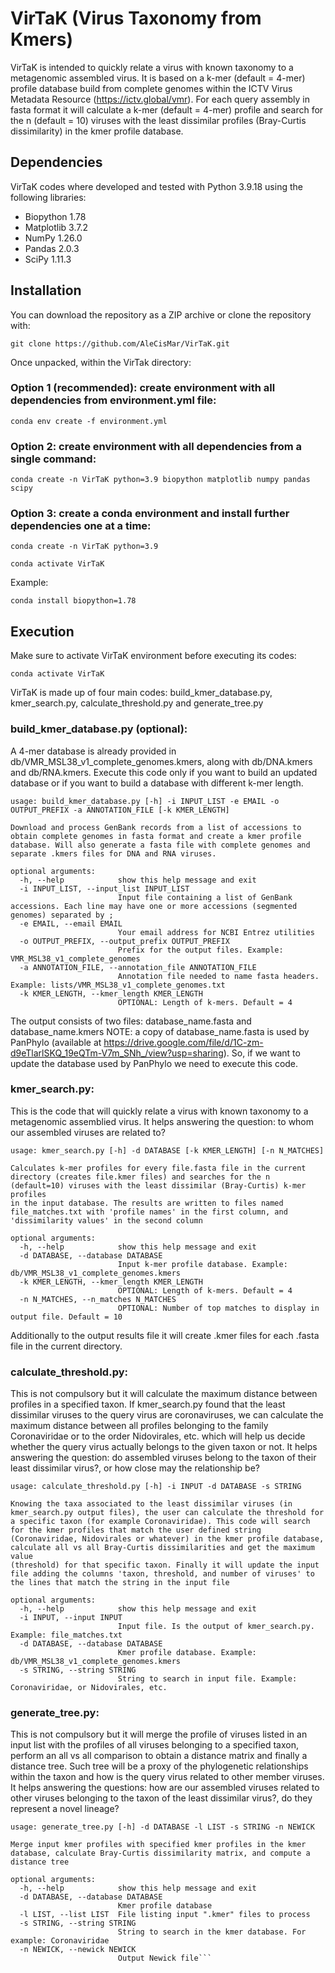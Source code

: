 # VirTaK (Virus Taxonomy from Kmers)
 
VirTaK is intended to quickly relate a virus with known taxonomy to a metagenomic assembled virus. It is based on a k-mer (default = 4-mer) profile database build from complete genomes within the ICTV Virus Metadata Resource (https://ictv.global/vmr). For each query assembly in fasta format it will calculate a k-mer (default = 4-mer) profile and search for the n (default = 10) viruses with the least dissimilar profiles (Bray-Curtis dissimilarity) in the kmer profile database.

## Dependencies

VirTaK codes where developed and tested with Python 3.9.18 using the following libraries:
* Biopython 1.78
* Matplotlib 3.7.2
* NumPy 1.26.0
* Pandas 2.0.3
* SciPy 1.11.3

## Installation

You can download the repository as a ZIP archive or clone the repository with:

```{bash, eval=FALSE, echo=TRUE}
git clone https://github.com/AleCisMar/VirTaK.git
``` 
Once unpacked, within the VirTak directory:
### Option 1 (recommended): create environment with all dependencies from environment.yml file:
```{bash, eval=FALSE, echo=TRUE}
conda env create -f environment.yml
```

### Option 2: create environment with all dependencies from a single command:

```{bash, eval=FALSE, echo=TRUE}
conda create -n VirTaK python=3.9 biopython matplotlib numpy pandas scipy
```

### Option 3: create a conda environment and install further dependencies one at a time:

```{bash, eval=FALSE, echo=TRUE}
conda create -n VirTaK python=3.9
```

```{bash, eval=FALSE, echo=TRUE}
conda activate VirTaK
```
Example:
```{bash, eval=FALSE, echo=TRUE}
conda install biopython=1.78
```

## Execution

Make sure to activate VirTaK environment before executing its codes:

```{bash, eval=FALSE, echo=TRUE}
conda activate VirTaK
```

VirTaK is made up of four main codes: build_kmer_database.py, kmer_search.py, calculate_threshold.py and generate_tree.py

### build_kmer_database.py (optional):

A 4-mer database is already provided in db/VMR_MSL38_v1_complete_genomes.kmers, along with db/DNA.kmers and db/RNA.kmers. Execute this code only if you want to build an updated database or if you want to build a database with different k-mer length.

```{bash, eval=FALSE, echo=TRUE}
usage: build_kmer_database.py [-h] -i INPUT_LIST -e EMAIL -o OUTPUT_PREFIX -a ANNOTATION_FILE [-k KMER_LENGTH]

Download and process GenBank records from a list of accessions to obtain complete genomes in fasta format and create a kmer profile database. Will also generate a fasta file with complete genomes and
separate .kmers files for DNA and RNA viruses.

optional arguments:
  -h, --help            show this help message and exit
  -i INPUT_LIST, --input_list INPUT_LIST
                        Input file containing a list of GenBank accessions. Each line may have one or more accessions (segmented genomes) separated by ;
  -e EMAIL, --email EMAIL
                        Your email address for NCBI Entrez utilities
  -o OUTPUT_PREFIX, --output_prefix OUTPUT_PREFIX
                        Prefix for the output files. Example: VMR_MSL38_v1_complete_genomes
  -a ANNOTATION_FILE, --annotation_file ANNOTATION_FILE
                        Annotation file needed to name fasta headers. Example: lists/VMR_MSL38_v1_complete_genomes.txt
  -k KMER_LENGTH, --kmer_length KMER_LENGTH
                        OPTIONAL: Length of k-mers. Default = 4
```

The output consists of two files: database_name.fasta and database_name.kmers
NOTE: a copy of database_name.fasta is used by PanPhylo (available at https://drive.google.com/file/d/1C-zm-d9eTlarlSKQ_19eQTm-V7m_SNh_/view?usp=sharing). So, if we want to update the database used by PanPhylo we need to execute this code.

### kmer_search.py:

This is the code that will quickly relate a virus with known taxonomy to a metagenomic assemblied virus. It helps answering the question: to whom our assembled viruses are related to?

```{bash, eval=FALSE, echo=TRUE}
usage: kmer_search.py [-h] -d DATABASE [-k KMER_LENGTH] [-n N_MATCHES]

Calculates k-mer profiles for every file.fasta file in the current directory (creates file.kmer files) and searches for the n (default=10) viruses with the least dissimilar (Bray-Curtis) k-mer profiles
in the input database. The results are written to files named file_matches.txt with 'profile names' in the first column, and 'dissimilarity values' in the second column

optional arguments:
  -h, --help            show this help message and exit
  -d DATABASE, --database DATABASE
                        Input k-mer profile database. Example: db/VMR_MSL38_v1_complete_genomes.kmers
  -k KMER_LENGTH, --kmer_length KMER_LENGTH
                        OPTIONAL: Length of k-mers. Default = 4
  -n N_MATCHES, --n_matches N_MATCHES
                        OPTIONAL: Number of top matches to display in output file. Default = 10
```

Additionally to the output results file it will create .kmer files for each .fasta file in the current directory.

### calculate_threshold.py:

This is not compulsory but it will calculate the maximum distance between profiles in a specified taxon. If kmer_search.py found that the least dissimilar viruses to the query virus are coronaviruses, we can calculate the maximum distance between all profiles belonging to the family Coronaviridae or to the order Nidovirales, etc. which will help us decide whether the query virus actually belongs to the given taxon or not. It helps answering the question: do assembled viruses belong to the taxon of their least dissimilar virus?, or how close may the relationship be?

```{bash, eval=FALSE, echo=TRUE}
usage: calculate_threshold.py [-h] -i INPUT -d DATABASE -s STRING

Knowing the taxa associated to the least dissimilar viruses (in kmer_search.py output files), the user can calculate the threshold for a specific taxon (for example Coronaviridae). This code will search
for the kmer profiles that match the user defined string (Coronaviridae, Nidovirales or whatever) in the kmer profile database, calculate all vs all Bray-Curtis dissimilarities and get the maximum value
(threshold) for that specific taxon. Finally it will update the input file adding the columns 'taxon, threshold, and number of viruses' to the lines that match the string in the input file

optional arguments:
  -h, --help            show this help message and exit
  -i INPUT, --input INPUT
                        Input file. Is the output of kmer_search.py. Example: file_matches.txt
  -d DATABASE, --database DATABASE
                        Kmer profile database. Example: db/VMR_MSL38_v1_complete_genomes.kmers
  -s STRING, --string STRING
                        String to search in input file. Example: Coronaviridae, or Nidovirales, etc.
```

### generate_tree.py:

This is not compulsory but it will merge the profile of viruses listed in an input list with the profiles of all viruses belonging to a specified taxon, perform an all vs all comparison to obtain a distance matrix and finally a distance tree. Such tree will be a proxy of the phylogenetic relationships within the taxon and how is the query virus related to other member viruses. It helps answering the questions: how are our assembled viruses related to other viruses belonging to the taxon of the least dissimilar virus?, do they represent a novel lineage?

```{bash, eval=FALSE, echo=TRUE}
usage: generate_tree.py [-h] -d DATABASE -l LIST -s STRING -n NEWICK

Merge input kmer profiles with specified kmer profiles in the kmer database, calculate Bray-Curtis dissimilarity matrix, and compute a distance tree

optional arguments:
  -h, --help            show this help message and exit
  -d DATABASE, --database DATABASE
                        Kmer profile database
  -l LIST, --list LIST  File listing input ".kmer" files to process
  -s STRING, --string STRING
                        String to search in the kmer database. For example: Coronaviridae
  -n NEWICK, --newick NEWICK
                        Output Newick file```
